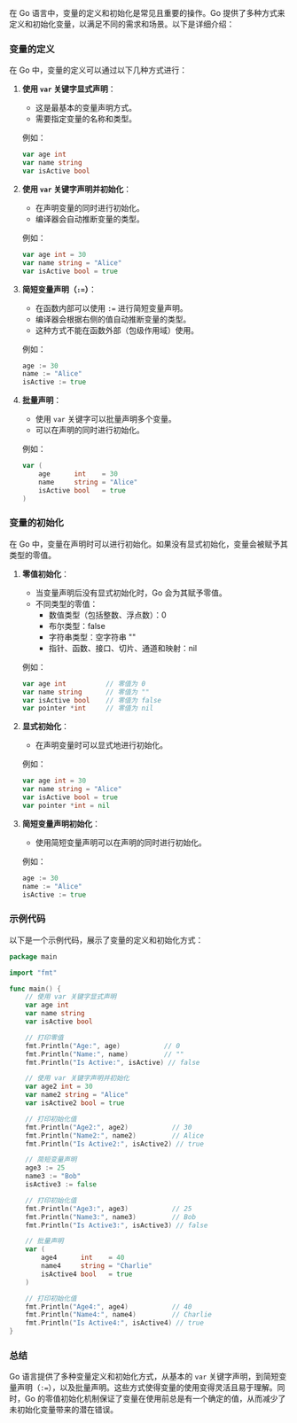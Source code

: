 在 Go 语言中，变量的定义和初始化是常见且重要的操作。Go 提供了多种方式来定义和初始化变量，以满足不同的需求和场景。以下是详细介绍：

### 变量的定义

在 Go 中，变量的定义可以通过以下几种方式进行：

1. **使用 `var` 关键字显式声明**：
   - 这是最基本的变量声明方式。
   - 需要指定变量的名称和类型。

   例如：
   ```go
   var age int
   var name string
   var isActive bool
   ```

2. **使用 `var` 关键字声明并初始化**：
   - 在声明变量的同时进行初始化。
   - 编译器会自动推断变量的类型。

   例如：
   ```go
   var age int = 30
   var name string = "Alice"
   var isActive bool = true
   ```

3. **简短变量声明（`:=`）**：
   - 在函数内部可以使用 `:=` 进行简短变量声明。
   - 编译器会根据右侧的值自动推断变量的类型。
   - 这种方式不能在函数外部（包级作用域）使用。

   例如：
   ```go
   age := 30
   name := "Alice"
   isActive := true
   ```

4. **批量声明**：
   - 使用 `var` 关键字可以批量声明多个变量。
   - 可以在声明的同时进行初始化。

   例如：
   ```go
   var (
       age      int    = 30
       name     string = "Alice"
       isActive bool   = true
   )
   ```

### 变量的初始化

在 Go 中，变量在声明时可以进行初始化。如果没有显式初始化，变量会被赋予其类型的零值。

1. **零值初始化**：
   - 当变量声明后没有显式初始化时，Go 会为其赋予零值。
   - 不同类型的零值：
     - 数值类型（包括整数、浮点数）：0
     - 布尔类型：false
     - 字符串类型：空字符串 ""
     - 指针、函数、接口、切片、通道和映射：nil

   例如：
   ```go
   var age int          // 零值为 0
   var name string      // 零值为 ""
   var isActive bool    // 零值为 false
   var pointer *int     // 零值为 nil
   ```

2. **显式初始化**：
   - 在声明变量时可以显式地进行初始化。

   例如：
   ```go
   var age int = 30
   var name string = "Alice"
   var isActive bool = true
   var pointer *int = nil
   ```

3. **简短变量声明初始化**：
   - 使用简短变量声明可以在声明的同时进行初始化。

   例如：
   ```go
   age := 30
   name := "Alice"
   isActive := true
   ```

### 示例代码

以下是一个示例代码，展示了变量的定义和初始化方式：

```go
package main

import "fmt"

func main() {
    // 使用 var 关键字显式声明
    var age int
    var name string
    var isActive bool

    // 打印零值
    fmt.Println("Age:", age)           // 0
    fmt.Println("Name:", name)         // ""
    fmt.Println("Is Active:", isActive) // false

    // 使用 var 关键字声明并初始化
    var age2 int = 30
    var name2 string = "Alice"
    var isActive2 bool = true

    // 打印初始化值
    fmt.Println("Age2:", age2)           // 30
    fmt.Println("Name2:", name2)         // Alice
    fmt.Println("Is Active2:", isActive2) // true

    // 简短变量声明
    age3 := 25
    name3 := "Bob"
    isActive3 := false

    // 打印初始化值
    fmt.Println("Age3:", age3)           // 25
    fmt.Println("Name3:", name3)         // Bob
    fmt.Println("Is Active3:", isActive3) // false

    // 批量声明
    var (
        age4      int    = 40
        name4     string = "Charlie"
        isActive4 bool   = true
    )

    // 打印初始化值
    fmt.Println("Age4:", age4)           // 40
    fmt.Println("Name4:", name4)         // Charlie
    fmt.Println("Is Active4:", isActive4) // true
}
```

### 总结

Go 语言提供了多种变量定义和初始化方式，从基本的 `var` 关键字声明，到简短变量声明（`:=`），以及批量声明。这些方式使得变量的使用变得灵活且易于理解。同时，Go 的零值初始化机制保证了变量在使用前总是有一个确定的值，从而减少了未初始化变量带来的潜在错误。
